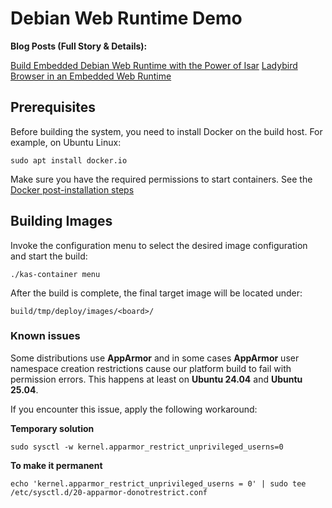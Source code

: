 # Debian Web Runtime Demo

**Blog Posts (Full Story & Details):**

[Build Embedded Debian Web Runtime with the Power of Isar](https://medium.com/kodegood/build-embedded-debian-web-runtime-with-the-power-of-isar-d82df0a91ae2)
[Ladybird Browser in an Embedded Web Runtime](https://medium.com/kodegood/ladybird-browser-in-an-embedded-web-runtime-46308082af4a)

## Prerequisites

Before building the system, you need to install Docker on the build host.
For example, on Ubuntu Linux:
```shell
sudo apt install docker.io
```

Make sure you have the required permissions to start containers.
See the [Docker post-installation steps](https://docs.docker.com/engine/install/linux-postinstall/)

## Building Images

Invoke the configuration menu to select the desired image configuration and start the build:
```shell
./kas-container menu
```


After the build is complete, the final target image will be located under:
```shell
build/tmp/deploy/images/<board>/
```

### Known issues

Some distributions use **AppArmor** and in some cases **AppArmor** user namespace creation restrictions cause our platform build to fail with permission errors.
This happens at least on **Ubuntu 24.04** and **Ubuntu 25.04**.

If you encounter this issue, apply the following workaround:

**Temporary solution**

`sudo sysctl -w kernel.apparmor_restrict_unprivileged_userns=0`

**To make it permanent**

`echo 'kernel.apparmor_restrict_unprivileged_userns = 0' | sudo tee /etc/sysctl.d/20-apparmor-donotrestrict.conf`
